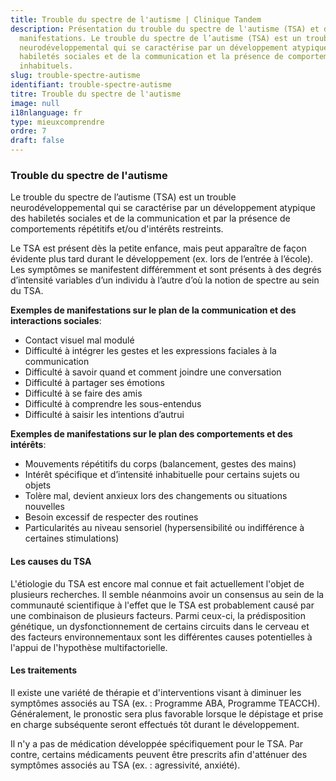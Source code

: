 ```yaml
---
title: Trouble du spectre de l'autisme | Clinique Tandem
description: Présentation du trouble du spectre de l'autisme (TSA) et de ses
  manifestations. Le trouble du spectre de l’autisme (TSA) est un trouble
  neurodéveloppemental qui se caractérise par un développement atypique des
  habiletés sociales et de la communication et la présence de comportements
  inhabituels.
slug: trouble-spectre-autisme
identifiant: trouble-spectre-autisme
titre: Trouble du spectre de l'autisme
image: null
i18nlanguage: fr
type: mieuxcomprendre
ordre: 7
draft: false
---
```

### **Trouble du spectre de l'autisme**

Le trouble du spectre de l’autisme (TSA) est un trouble neurodéveloppemental qui se caractérise par un développement atypique des habiletés sociales et de la communication et par la présence de comportements répétitifs et/ou d'intérêts restreints. 

Le TSA est présent dès la petite enfance, mais peut apparaître de façon évidente plus tard durant le développement (ex. lors de l’entrée à l’école). Les symptômes se manifestent différemment et sont présents à des degrés d’intensité variables d’un individu à l’autre d’où la notion de spectre au sein du TSA.

**Exemples de manifestations sur le plan de la communication et des interactions sociales**:

* Contact visuel mal modulé
* Difficulté à intégrer les gestes et les expressions faciales à la communication
* Difficulté à savoir quand et comment joindre une conversation
* Difficulté à partager ses émotions
* Difficulté à se faire des amis
* Difficulté à comprendre les sous-entendus
* Difficulté à saisir les intentions d’autrui

**Exemples de manifestations sur le plan des comportements et des intérêts**:

* Mouvements répétitifs du corps (balancement, gestes des mains)
* Intérêt spécifique et d’intensité inhabituelle pour certains sujets ou objets
* Tolère mal, devient anxieux lors des changements ou situations nouvelles
* Besoin excessif de respecter des routines
* Particularités au niveau sensoriel (hypersensibilité ou indifférence à certaines stimulations)

#### Les causes du TSA

L'étiologie du TSA est encore mal connue et fait actuellement l'objet de plusieurs recherches. Il semble néanmoins avoir un consensus au sein de la communauté scientifique à l'effet que le TSA est probablement causé par une combinaison de plusieurs facteurs. Parmi ceux-ci, la prédisposition génétique, un dysfonctionnement de certains circuits dans le cerveau et des facteurs environnementaux sont les différentes causes potentielles à l'appui de l'hypothèse multifactorielle.

#### Les traitements

Il existe une variété de thérapie et d'interventions visant à diminuer les symptômes associés au TSA (ex. : Programme ABA, Programme TEACCH). Généralement, le pronostic sera plus favorable lorsque le dépistage et prise en charge subséquente seront effectués tôt durant le développement.

Il n'y a pas de médication développée spécifiquement pour le TSA. Par contre, certains médicaments peuvent être prescrits afin d'atténuer des symptômes associés au TSA (ex. : agressivité, anxiété).